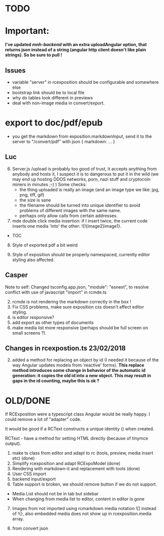 # TODO

# Important:

__I've updated *mnh-backend* with an extra uploadAngular option, that returns json instead of a string (angular http client doesn't like plain strings). So be sure to pull !__

## Issues
* variable "server" in rcexposition should be configurable and somewhere else
* bootstrap link should be to local file
* why do tables look different in previews
* deal with non-image media in convert/export.

# export to doc/pdf/epub
* you get the markdown from exposition.markdownInput, send it to the server to "/convert/pdf" with json { markdown: ... }


## Luc
6. Server.js /upload is probably too good of trust, it accepts anything from anybody and hosts it, I suspect it is to dangerous to put it in the wild (we may end up hosting DDOS networks, porn, nazi stuff and cryptocoin miners in minutes ;-) )
Some checks:
	- the thing uploaded is really an image (and an image type we like: jpg, png, tiff, gif)
	- the size is sane
	- the filename should be turned into unique identifier to avoid problems of different images with the same name.
	- perhaps only allow calls from certain addresses.
7. mde double click media insertion: if I insert twice, the current code inserts one media 'into' the other: !{!{image2}image1}.
* TOC

8. Style of exported pdf a bit weird

9. Style of exposition should be properly namespaced, currently editor styling also affected.



## Casper
Note to self:
Changed tsconfig.app.json,  "module": "esnext", to resolve conflict with use of javascript "import" in rcmde.ts

2. rcmde is not rendering the markdown correctly in the box !
3. Fix CSS problems, make sure  exposition css doesn't affect editor styling.
4. is editor responsive?
5. add export as other types of documents
7. make media list more responsive (perhaps should be full screen on small screens ?).

## Changes in rcexpostion.ts 23/02/2018

2. added a method for replacing an object by id (I needed it because of the way Angular updates models from 'reactive' forms). 
__This replace method introduces some change in behavior of the automatic id generation: it copies the old id into a new object. This may result in gaps in the id counting, maybe this is ok ?__

# OLD/DONE
If RCExposition were a typescript class Angular would be really happy.
I could remove a lot of "adapter" code.

It would be good if a RCText constructs a unique identity (<tag id="">) when created.

RCText - have a method for setting HTML directly (because of tinymce output).

1. make ts class from editor and adapt to rc (tools, preview, media insert etc) (done)
2. Simplify rcexposition and adapt RCExpoModel (done)
3. Rendering with markdown-it and replacement with tools (done)
4. User CSS import
6. backend input/export
7. Table support is broken, we should remove button if we do not support.
* Media List should not be in tab but sidebar
* When changing from media list to editor, content in editor is gone
7. Images from not imported using rcmarkdown media notation ![] instead of !{}, 
also embedded media does not show up in rcexposition.media array.

6. from convert json
